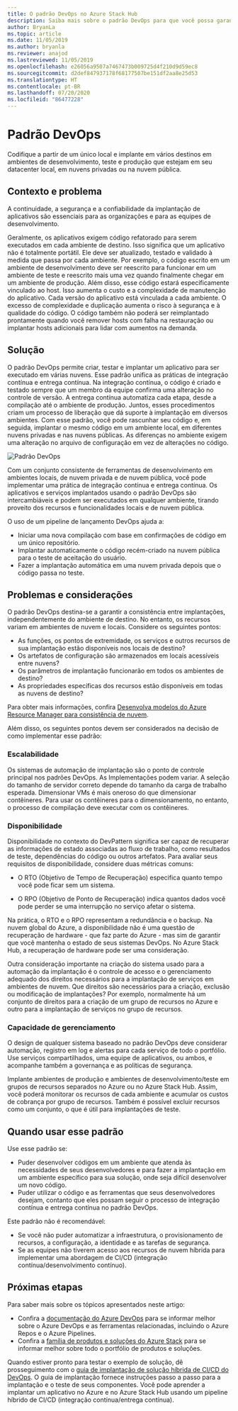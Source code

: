 ```yaml
---
title: O padrão DevOps no Azure Stack Hub
description: Saiba mais sobre o padrão DevOps para que você possa garantir a consistência entre implantações no Azure e no Azure Stack Hub.
author: BryanLa
ms.topic: article
ms.date: 11/05/2019
ms.author: bryanla
ms.reviewer: anajod
ms.lastreviewed: 11/05/2019
ms.openlocfilehash: e26056a9507a7467473b009725d4f210d9d59ec8
ms.sourcegitcommit: d2def847937178f68177507be151df2aa8e25d53
ms.translationtype: HT
ms.contentlocale: pt-BR
ms.lasthandoff: 07/20/2020
ms.locfileid: "86477228"
---
```

# <a name="devops-pattern"></a>Padrão DevOps

Codifique a partir de um único local e implante em vários destinos em ambientes de desenvolvimento, teste e produção que estejam em seu datacenter local, em nuvens privadas ou na nuvem pública.

## <a name="context-and-problem"></a>Contexto e problema

A continuidade, a segurança e a confiabilidade da implantação de aplicativos são essenciais para as organizações e para as equipes de desenvolvimento.

Geralmente, os aplicativos exigem código refatorado para serem executados em cada ambiente de destino. Isso significa que um aplicativo não é totalmente portátil. Ele deve ser atualizado, testado e validado à medida que passa por cada ambiente. Por exemplo, o código escrito em um ambiente de desenvolvimento deve ser reescrito para funcionar em um ambiente de teste e reescrito mais uma vez quando finalmente chegar em um ambiente de produção. Além disso, esse código estará especificamente vinculado ao host. Isso aumenta o custo e a complexidade de manutenção do aplicativo. Cada versão do aplicativo está vinculada a cada ambiente. O excesso de complexidade e duplicação aumenta o risco à segurança e à qualidade do código. O código também não poderá ser reimplantado prontamente quando você remover hosts com falha na restauração ou implantar hosts adicionais para lidar com aumentos na demanda.

## <a name="solution"></a>Solução

O padrão DevOps permite criar, testar e implantar um aplicativo para ser executado em várias nuvens. Esse padrão unifica as práticas de integração contínua e entrega contínua. Na integração contínua, o código é criado e testado sempre que um membro da equipe confirma uma alteração no controle de versão. A entrega contínua automatiza cada etapa, desde a compilação até o ambiente de produção. Juntos, esses procedimentos criam um processo de liberação que dá suporte à implantação em diversos ambientes. Com esse padrão, você pode rascunhar seu código e, em seguida, implantar o mesmo código em um ambiente local, em diferentes nuvens privadas e nas nuvens públicas. As diferenças no ambiente exigem uma alteração no arquivo de configuração em vez de alterações no código.

![Padrão DevOps](media/pattern-cicd-pipeline/hybrid-ci-cd.png)

Com um conjunto consistente de ferramentas de desenvolvimento em ambientes locais, de nuvem privada e de nuvem pública, você pode implementar uma prática de integração contínua e entrega contínua. Os aplicativos e serviços implantados usando o padrão DevOps são intercambiáveis e podem ser executados em qualquer ambiente, tirando proveito dos recursos e funcionalidades locais e de nuvem pública.

O uso de um pipeline de lançamento DevOps ajuda a:

- Iniciar uma nova compilação com base em confirmações de código em um único repositório.
- Implantar automaticamente o código recém-criado na nuvem pública para o teste de aceitação do usuário.
- Fazer a implantação automática em uma nuvem privada depois que o código passa no teste.

## <a name="issues-and-considerations"></a>Problemas e considerações

O padrão DevOps destina-se a garantir a consistência entre implantações, independentemente do ambiente de destino. No entanto, os recursos variam em ambientes de nuvem e locais. Considere os seguintes pontos:

- As funções, os pontos de extremidade, os serviços e outros recursos de sua implantação estão disponíveis nos locais de destino?
- Os artefatos de configuração são armazenados em locais acessíveis entre nuvens?
- Os parâmetros de implantação funcionarão em todos os ambientes de destino?
- As propriedades específicas dos recursos estão disponíveis em todas as nuvens de destino?

Para obter mais informações, confira [Desenvolva modelos do Azure Resource Manager para consistência de nuvem](/azure/azure-resource-manager/templates-cloud-consistency).

Além disso, os seguintes pontos devem ser considerados na decisão de como implementar esse padrão:

### <a name="scalability"></a>Escalabilidade

Os sistemas de automação de implantação são o ponto de controle principal nos padrões DevOps. As Implementações podem variar. A seleção do tamanho de servidor correto depende do tamanho da carga de trabalho esperada. Dimensionar VMs é mais oneroso do que dimensionar contêineres. Para usar os contêineres para o dimensionamento, no entanto, o processo de compilação deve executar com os contêineres.

### <a name="availability"></a>Disponibilidade

Disponibilidade no contexto do DevPattern significa ser capaz de recuperar as informações de estado associadas ao fluxo de trabalho, como resultados de teste, dependências do código ou outros artefatos. Para avaliar seus requisitos de disponibilidade, considere duas métricas comuns:

- O RTO (Objetivo de Tempo de Recuperação) especifica quanto tempo você pode ficar sem um sistema.

- O RPO (Objetivo de Ponto de Recuperação) indica quantos dados você pode perder se uma interrupção no serviço afetar o sistema.

Na prática, o RTO e o RPO representam a redundância e o backup. Na nuvem global do Azure, a disponibilidade não é uma questão de recuperação de hardware - que faz parte do Azure - mas sim de garantir que você mantenha o estado de seus sistemas DevOps. No Azure Stack Hub, a recuperação de hardware pode ser uma consideração.

Outra consideração importante na criação do sistema usado para a automação da implantação é o controle de acesso e o gerenciamento adequado dos direitos necessários para a implantação de serviços em ambientes de nuvem. Que direitos são necessários para a criação, exclusão ou modificação de implantações? Por exemplo, normalmente há um conjunto de direitos para a criação de um grupo de recursos no Azure e outro para a implantação de serviços no grupo de recursos.

### <a name="manageability"></a>Capacidade de gerenciamento

O design de qualquer sistema baseado no padrão DevOps deve considerar automação, registro em log e alertas para cada serviço de todo o portfólio. Use serviços compartilhados, uma equipe de aplicativos, ou ambos, e acompanhe também a governança e as políticas de segurança.

Implante ambientes de produção e ambientes de desenvolvimento/teste em grupos de recursos separados no Azure ou no Azure Stack Hub. Assim, você poderá monitorar os recursos de cada ambiente e acumular os custos de cobrança por grupo de recursos. Também é possível excluir recursos como um conjunto, o que é útil para implantações de teste.

## <a name="when-to-use-this-pattern"></a>Quando usar esse padrão

Use esse padrão se:

- Puder desenvolver códigos em um ambiente que atenda às necessidades de seus desenvolvedores e para fazer a implantação em um ambiente específico para sua solução, onde seja difícil desenvolver um novo código.
- Puder utilizar o código e as ferramentas que seus desenvolvedores desejam, contanto que eles possam seguir o processo de integração contínua e entrega contínua no padrão DevOps.

Este padrão não é recomendável:

- Se você não puder automatizar a infraestrutura, o provisionamento de recursos, a configuração, a identidade e as tarefas de segurança.
- Se as equipes não tiverem acesso aos recursos de nuvem híbrida para implementar uma abordagem de CI/CD (integração contínua/desenvolvimento contínuo).

## <a name="next-steps"></a>Próximas etapas

Para saber mais sobre os tópicos apresentados neste artigo:

- Confira a [documentação do Azure DevOps](/azure/devops) para se informar melhor sobre o Azure DevOps e as ferramentas relacionadas, incluindo o Azure Repos e o Azure Pipelines.
- Confira a [família de produtos e soluções do Azure Stack](/azure-stack) para se informar melhor sobre todo o portfólio de produtos e soluções.

Quando estiver pronto para testar o exemplo de solução, dê prosseguimento com o [guia de implantação de solução híbrida de CI/CD do DevOps](https://aka.ms/hybriddevopsdeploy). O guia de implantação fornece instruções passo a passo para a implantação e o teste de seus componentes. Você pode aprender a implantar um aplicativo no Azure e no Azure Stack Hub usando um pipeline híbrido de CI/CD (integração contínua/entrega contínua).
